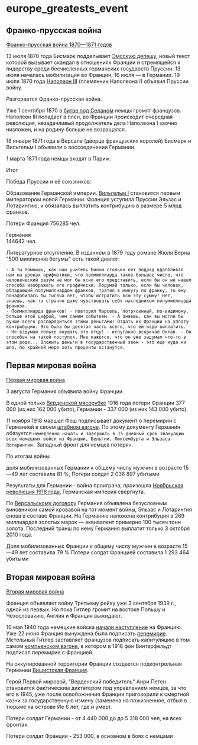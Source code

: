 # europe_greatests_event

## Франко-прусская война

[Франко-прусская война 1870—1871 годов](https://ru.wikipedia.org/wiki/%D0%A4%D1%80%D0%B0%D0%BD%D0%BA%D0%BE-%D0%BF%D1%80%D1%83%D1%81%D1%81%D0%BA%D0%B0%D1%8F_%D0%B2%D0%BE%D0%B9%D0%BD%D0%B0)

13 июля 1870 года Бисмарк подделывает [Эмсскую депешу](https://ru.wikipedia.org/wiki/%D0%AD%D0%BC%D1%81%D1%81%D0%BA%D0%B0%D1%8F_%D0%B4%D0%B5%D0%BF%D0%B5%D1%88%D0%B0), новый текст которой вызывает скандал в отношениях Франции и стремящейся к лидерству среди бесчисленных германских государств Пруссии. 13 июля началась мобилизация во Франции, 16 июля — в Германии. 19 июля 1870 года [Наполеон III](https://ru.wikipedia.org/wiki/%D0%9D%D0%B0%D0%BF%D0%BE%D0%BB%D0%B5%D0%BE%D0%BD_III) (племянник Наполеона I) объявил Пруссии войну.

Разгорается Франко-прусская война.

Уже 1 сентября 1870 в [битве под Седаном](https://ru.wikipedia.org/wiki/%D0%91%D0%B8%D1%82%D0%B2%D0%B0_%D0%BF%D1%80%D0%B8_%D0%A1%D0%B5%D0%B4%D0%B0%D0%BD%D0%B5) немцы громят французов. Наполеон III попадает в плен, во Франции происходит очередная революция, незадачливый продолжатель дела Наполеона I заочно низложен, и на родину больше не возращался.

18 января 1871 года в Версале (дворце французских королей) Бисмарк и Вильгельм I объявили о воссоединении Германии.

1 марта 1871 года немцы входят в Париж.

Итог 	

Победа Пруссии и её союзников:

Образование Германской империи. [Вильгельм I](https://ru.wikipedia.org/wiki/%D0%92%D0%B8%D0%BB%D1%8C%D0%B3%D0%B5%D0%BB%D1%8C%D0%BC_I_(%D0%B8%D0%BC%D0%BF%D0%B5%D1%80%D0%B0%D1%82%D0%BE%D1%80_%D0%93%D0%B5%D1%80%D0%BC%D0%B0%D0%BD%D0%B8%D0%B8)) становится первым императором новой Германии.
Франция уступила Пруссии Эльзас и Лотарингию, и обязалась выплатить контрибуцию в размере 5 млрд франков. 

Потери
Франция
    756285 чел.

Германия	
    144642 чел.

Литературное отсупление. В изданном в 1879 году романе Жюля Верна "500 миллионов бегумы" есть такой диалог:

    - А ты помнишь, как наш учитель Бином столько лет подряд вдалбливал нам на уроках арифметики, что полмиллиарда такое большое число, что человеческий разум не мог бы ясно его представить, если бы он не нашел способа изображать его графически. Подумай только, если бы человек, обладающий полумиллиардом франков, тратил в минуту по франку, то ему понадобилась бы тысяча лет, чтобы истратить всю эту сумму! Нет, знаешь, как-то странно даже чувствовать себя наследником полумиллиарда франков.
    - Полмиллиарда франков! - повторил Марсель, потрясенный, по-видимому, больше этой цифрой, чем самим событием. - А знаешь, как вы могли бы лучше всего распорядиться этими деньгами! Отдать их Франции на уплату контрибуции. Это была бы десятая часть всего, что ей надо выплатить.
    - Не вздумай только внушать это отцу! - испуганно вскричал Октав. - Он способен на такой поступок. Мне кажется, что он уже задумал что-то в этом роде... Вложить деньги в государственный заем - это еще куда ни шло, по крайней мере хоть проценты останутся.

## Первая мировая война

[Первая мировая война](https://ru.wikipedia.org/wiki/%D0%9F%D0%B5%D1%80%D0%B2%D0%B0%D1%8F_%D0%BC%D0%B8%D1%80%D0%BE%D0%B2%D0%B0%D1%8F_%D0%B2%D0%BE%D0%B9%D0%BD%D0%B0)

3 августа Германия объявила войну Франции.

В одной только [Верденской мясорубке](https://ru.wikipedia.org/wiki/%D0%91%D0%B8%D1%82%D0%B2%D0%B0_%D0%BF%D1%80%D0%B8_%D0%92%D0%B5%D1%80%D0%B4%D0%B5%D0%BD%D0%B5) 1916 года потери Франции 377 000 (из них 162 000 убито), Германии - 337 000 (из них 143 000 убито).
 
11 ноября 1918 маршал Фош подписывает документ о перемирии с Германией в своем [штабном вагоне](https://ru.wikipedia.org/wiki/%D0%9A%D0%BE%D0%BC%D0%BF%D1%8C%D0%B5%D0%BD%D1%81%D0%BA%D0%B8%D0%B9_%D0%B2%D0%B0%D0%B3%D0%BE%D0%BD). По этому документу Германия обязуется `немедленно начать и завершить в 15 дневный срок эвакуацию всех немецких войск из Франции, Бельгии, Люксембурга и Эльзаса-Лотарингии.` Западный фронт для немцев потерян.

По итогам войны

доля мобилизованных Германии к общему числу мужчин в возрасте 15—49 лет составила 81 %,
Потери солдат 2 036 897 убитыми

Результаты для Германии - война проиграна, произошла [Ноя́брьская револю́ция 1918 года](https://ru.wikipedia.org/wiki/%D0%9D%D0%BE%D1%8F%D0%B1%D1%80%D1%8C%D1%81%D0%BA%D0%B0%D1%8F_%D1%80%D0%B5%D0%B2%D0%BE%D0%BB%D1%8E%D1%86%D0%B8%D1%8F), Германская империя свергнута.

По [Версальскому договору](https://ru.wikipedia.org/wiki/%D0%92%D0%B5%D1%80%D1%81%D0%B0%D0%BB%D1%8C%D1%81%D0%BA%D0%B8%D0%B9_%D0%B4%D0%BE%D0%B3%D0%BE%D0%B2%D0%BE%D1%80) Германия объявлена безусловным виновником самой кровавой на тот момент войны, Эльзас и Лотарингия снова в составе Франции. На Германию наложена контрибуция в 269 миллиардов золотых марок — эквивалент примерно 100 тысяч тонн золота. Последний транш по нему Германия выплатит только 3 октября 2010 года. 

Доля мобилизованных Франции к общему числу мужчин в возрасте 15—49 лет составила 79 %
Потери солдат Францией составила 1 293 464 убитыми

## Вторая мировая война

[Вторая мировая война](https://ru.wikipedia.org/wiki/%D0%92%D1%82%D0%BE%D1%80%D0%B0%D1%8F_%D0%BC%D0%B8%D1%80%D0%BE%D0%B2%D0%B0%D1%8F_%D0%B2%D0%BE%D0%B9%D0%BD%D0%B0)

Франция объявляет войну Третьему рейху уже 3 сентября 1939 г., одной из первых. Но пока Гитлер громит на востоке Польшу и Чехословакию, Англия и Франция выжидают.

10 мая 1940 года немецкие войска [начали наступление](https://ru.wikipedia.org/wiki/%D0%A4%D1%80%D0%B0%D0%BD%D1%86%D1%83%D0%B7%D1%81%D0%BA%D0%B0%D1%8F_%D0%BA%D0%B0%D0%BC%D0%BF%D0%B0%D0%BD%D0%B8%D1%8F) на Францию. Уже 22 июня Франция вынуждена была подписать [перемирие](https://ru.wikipedia.org/wiki/%D0%9A%D0%BE%D0%BC%D0%BF%D1%8C%D0%B5%D0%BD%D1%81%D0%BA%D0%BE%D0%B5_%D0%BF%D0%B5%D1%80%D0%B5%D0%BC%D0%B8%D1%80%D0%B8%D0%B5_(1940)). Мстельный Гитлер заставляет французов подписать капитуляцию в том самом [компьенском вагоне](https://ru.wikipedia.org/wiki/%D0%9A%D0%BE%D0%BC%D0%BF%D1%8C%D0%B5%D0%BD%D1%81%D0%BA%D0%B8%D0%B9_%D0%B2%D0%B0%D0%B3%D0%BE%D0%BD), в котором в 1918 фон Винтерфельдт подписал перемирие с Францией.

На оккупированной территории Франции создается подконтрольная Германии [Вишистская Франция](https://ru.wikipedia.org/wiki/%D0%A0%D0%B5%D0%B6%D0%B8%D0%BC_%D0%92%D0%B8%D1%88%D0%B8).

Герой Первой мировой, "Верденский победитель" Анри Петен становится фактическим диктатором под управлением немцев, за что его в 1945, уже после освобожнения Франции приговорили к смертной казни за государственную измену (заменена на пожизненное, отбыл в тюрьме на острове Йе 6 лет, где и умер).

Потери солдат Германии - от 4 440 000 до до 5 318 000 чел, на всех фронтах.

Потери солдат Франции - 253 000, в основном в боях с немцами
